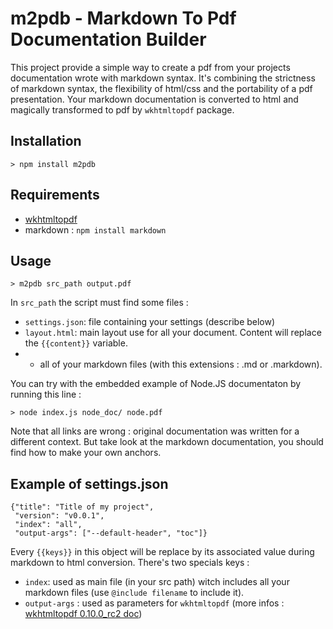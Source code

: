 m2pdb - Markdown To Pdf Documentation Builder
====

This project provide a simple way to create a pdf from your projects documentation wrote with markdown syntax. It's combining the strictness of markdown syntax, the flexibility of html/css and the portability of a pdf presentation. Your markdown documentation is converted to html and magically transformed to pdf by `wkhtmltopdf` package.

Installation
----

    > npm install m2pdb

Requirements
----

- [wkhtmltopdf](http://code.google.com/p/wkhtmltopdf/)
- markdown : `npm install markdown`

Usage
----

    > m2pdb src_path output.pdf

In `src_path` the script must find some files :

- `settings.json`: file containing your settings (describe below)
- `layout.html`: main layout use for all your document. Content will replace the `{{content}}` variable.
- + all of your markdown files (with this extensions : .md or .markdown).

You can try with the embedded example of Node.JS documentaton by running this line :

    > node index.js node_doc/ node.pdf

Note that all links are wrong : original documentation was written for a different context. But take look at the
markdown documentation, you should find how to make your own anchors.

Example of settings.json
----

    {"title": "Title of my project",
     "version": "v0.0.1",
     "index": "all",
     "output-args": ["--default-header", "toc"]}

Every `{{keys}}` in this object will be replace by its associated value during markdown to html conversion. There's two
specials keys :

- `index`: used as main file (in your src path) witch includes all your markdown files (use `@include filename` to include it).
- `output-args` : used as parameters for `wkhtmltopdf` (more infos : [wkhtmltopdf 0.10.0_rc2 doc](http://madalgo.au.dk/~jakobt/wkhtmltoxdoc/wkhtmltopdf_0.10.0_rc2-doc.html))
